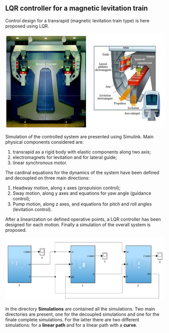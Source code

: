 
## LQR controller for a magnetic levitation train
Control design for a transrapid (magnetic levitation train type) is here proposed using LQR.

<img src="https://github.com/FedericoRollo/LQR-controller-for-a-magnetic-levitation-train/raw/master/pictures/TransrapidScheme.png" width="800" height="300" />

Simulation of the controlled system are presented using Simulink. 
Main physical components considered are:
1. transrapid as a rigid body with elastic components along two axis;
2. electromagnets for levitation and for lateral guide;
3. linear synchronous motor.

The cardinal equations for the dynamics of the system have been defined and decoupled on three main directions:
1. Headway motion, along x axes (propulsion control);
2. Sway motion, along y axes and equations for yaw angle (guidance control);
3. Pump motion, along z axes, and equations for pitch and roll angles (levitation control).

After a linearization on defined operative points, a LQR controller has been designed for each motion. 
Finally a simulation of the overall system is proposed. 

<img src="https://github.com/FedericoRollo/LQR-controller-for-a-magnetic-levitation-train/raw/master/pictures/overallSim.png" width="700" height="200" />

In the directory **Simulations** are contained all the simulations. Two main directories are present, one for the decoupled simulations and one for the finale complete simulations. For the latter there are two different simulations: for a **linear path** and for a linear path with a **curve**.  

